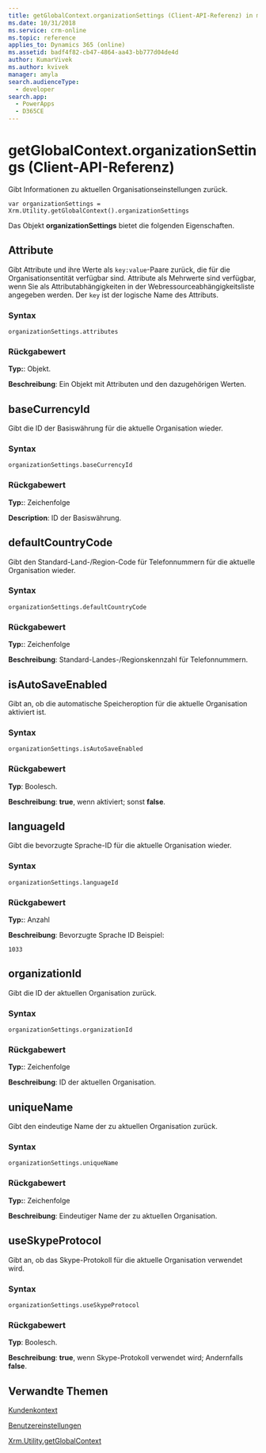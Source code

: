 ```yaml
---
title: getGlobalContext.organizationSettings (Client-API-Referenz) in modellgestützten Apps| MicrosoftDocs
ms.date: 10/31/2018
ms.service: crm-online
ms.topic: reference
applies_to: Dynamics 365 (online)
ms.assetid: badf4f82-cb47-4864-aa43-bb777d04de4d
author: KumarVivek
ms.author: kvivek
manager: amyla
search.audienceType:
  - developer
search.app:
  - PowerApps
  - D365CE
---
```

# <a name="getglobalcontextorganizationsettings-client-api-reference"></a>getGlobalContext.organizationSettings (Client-API-Referenz)



Gibt Informationen zu aktuellen Organisationseinstellungen zurück. 

`var organizationSettings = Xrm.Utility.getGlobalContext().organizationSettings`

Das Objekt **organizationSettings** bietet die folgenden Eigenschaften.

## <a name="attributes"></a>Attribute

Gibt Attribute und ihre Werte als `key:value`-Paare zurück, die für die Organisationsentität verfügbar sind. Attribute als Mehrwerte sind verfügbar, wenn Sie als Attributabhängigkeiten in der Webressourceabhängigkeitsliste angegeben werden. Der `key` ist der logische Name des Attributs.

### <a name="syntax"></a>Syntax

`organizationSettings.attributes`

### <a name="return-value"></a>Rückgabewert

**Typ:**: Objekt.

**Beschreibung**: Ein Objekt mit Attributen und den dazugehörigen Werten.

## <a name="basecurrencyid"></a>baseCurrencyId 

Gibt die ID der Basiswährung für die aktuelle Organisation wieder.

### <a name="syntax"></a>Syntax

`organizationSettings.baseCurrencyId`

### <a name="return-value"></a>Rückgabewert

**Typ:**: Zeichenfolge

**Description**: ID der Basiswährung.

## <a name="defaultcountrycode"></a>defaultCountryCode 

Gibt den Standard-Land-/Region-Code für Telefonnummern für die aktuelle Organisation wieder.

### <a name="syntax"></a>Syntax

`organizationSettings.defaultCountryCode`

### <a name="return-value"></a>Rückgabewert

**Typ:**: Zeichenfolge

**Beschreibung**: Standard-Landes-/Regionskennzahl für Telefonnummern.

## <a name="isautosaveenabled"></a>isAutoSaveEnabled 

Gibt an, ob die automatische Speicheroption für die aktuelle Organisation aktiviert ist.

### <a name="syntax"></a>Syntax

`organizationSettings.isAutoSaveEnabled`

### <a name="return-value"></a>Rückgabewert

**Typ**: Boolesch.

**Beschreibung**: **true**, wenn aktiviert; sonst **false**.

## <a name="languageid"></a>languageId 

Gibt die bevorzugte Sprache-ID für die aktuelle Organisation wieder.

### <a name="syntax"></a>Syntax

`organizationSettings.languageId`

### <a name="return-value"></a>Rückgabewert

**Typ:**: Anzahl

**Beschreibung**: Bevorzugte Sprache ID Beispiel:

`1033`

## <a name="organizationid"></a>organizationId 

Gibt die ID der aktuellen Organisation zurück.

### <a name="syntax"></a>Syntax

`organizationSettings.organizationId`

### <a name="return-value"></a>Rückgabewert

**Typ:**: Zeichenfolge

**Beschreibung**: ID der aktuellen Organisation.

## <a name="uniquename"></a>uniqueName 

Gibt den eindeutige Name der zu aktuellen Organisation zurück.

### <a name="syntax"></a>Syntax

`organizationSettings.uniqueName`

### <a name="return-value"></a>Rückgabewert

**Typ:**: Zeichenfolge

**Beschreibung**: Eindeutiger Name der zu aktuellen Organisation.

## <a name="useskypeprotocol"></a>useSkypeProtocol 

Gibt an, ob das Skype-Protokoll für die aktuelle Organisation verwendet wird.

### <a name="syntax"></a>Syntax

`organizationSettings.useSkypeProtocol`

### <a name="return-value"></a>Rückgabewert

**Typ**: Boolesch.

**Beschreibung**: **true**, wenn Skype-Protokoll verwendet wird; Andernfalls **false**.


## <a name="related-topics"></a>Verwandte Themen

[Kundenkontext](client.md)

[Benutzereinstellungen](userSettings.md)

[Xrm.Utility.getGlobalContext](../getGlobalContext.md)